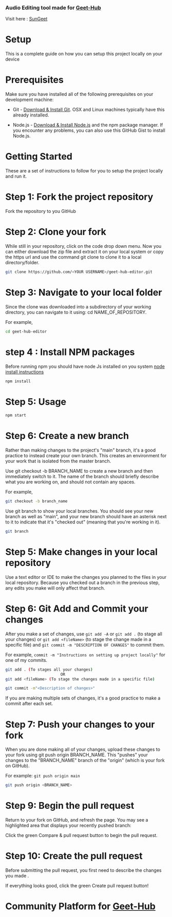 ### Audio Editing tool made for [Geet-Hub](https://www.github.com/PrerakMathur20/geet-hub-frontend)

Visit here : [SunGeet](https://sungeet.netlify.com)

# Setup

This is a complete guide on how you can setup this project locally on your device


# Prerequisites

Make sure you have installed all of the following prerequisites on your development machine:
*  Git - [Download & Install Git](https://git-scm.com/downloads). OSX and Linux machines typically have this already installed.

* Node.js - [ Download & Install Node.js](https://nodejs.org/en/download/) and the npm package manager. If you encounter any problems, you can also use this GitHub Gist to install Node.js.




# Getting Started 

These are a set of instructions to follow for you to setup the project locally and run it.


# Step 1: Fork the project repository

Fork the repository to you GitHub


# Step 2: Clone your fork

While still in your repository, click on the code drop down menu. Now you can either download the zip file and extract it on your local system or copy the https url and use the command git clone <https url> to clone it to a local directory/folder. 

```bash
git clone https://github.com/<YOUR USERNAME>/geet-hub-editor.git
```

# Step 3: Navigate to your local folder

Since the clone was downloaded into a subdirectory of your working directory, you can navigate to it using: cd NAME_OF_REPOSITORY.

For example,

```bash
cd geet-hub-editor
```

# step 4 : Install NPM packages

Before running npm you should have node Js installed on you system [node install instructions](https://nodejs.org/en/download/package-manager/)

```bash
npm install
```

# Step 5: Usage

```bash
npm start
```

# Step 6: Create a new branch

Rather than making changes to the project's "main" branch, it's a good practice to instead create your own branch. This creates an environment for your work that is isolated from the master branch.

Use git checkout -b BRANCH_NAME to create a new branch and then immediately switch to it. The name of the branch should briefly describe what you are working on, and should not contain any spaces.

For example,

```bash
git checkout -b branch_name
```

Use git branch to show your local branches. You should see your new branch as well as "main", and your new branch should have an asterisk next to it to indicate that it's "checked out" (meaning that you're working in it).

```bash
git branch
```

# Step 5: Make changes in your local repository

Use a text editor or IDE to make the changes you planned to the files in your local repository. Because you checked out a branch in the previous step, any edits you make will only affect that branch.

# Step 6: Git Add and Commit your changes

After you make a set of changes, use `git add -A` or `git add .` (to stage all your changes) or `git add <fileName>` (to stage the change made in a specific file) and  `git commit -m "DESCRIPTION OF CHANGES"` to commit them.

For example, `commit -m "Instructions on setting up project locally"` for one of my commits.

 ```bash
git add . (To stages all your changes)
                         OR
git add <fileName> (To stage the changes made in a specific file) 

git commit -m"<Description of changes>"
```

If you are making multiple sets of changes, it's a good practice to make a commit after each set.

# Step 7: Push your changes to your fork

When you are done making all of your changes, upload these changes to your fork using git push origin BRANCH_NAME. This "pushes" your changes to the "BRANCH_NAME" branch of the "origin" (which is your fork on GitHub).

For example: `git push origin main`

  ```bash
git push origin <BRANCH_NAME>
```

# Step 9: Begin the pull request

Return to your fork on GitHub, and refresh the page. You may see a highlighted area that displays your recently pushed branch:

Click the green Compare & pull request button to begin the pull request.

# Step 10: Create the pull request

Before submitting the pull request, you first need to describe the changes you made .

If everything looks good, click the green Create pull request button!


# Community Platform for [Geet-Hub](https://github.com/PrerakMathur20/geet-hub-frontend)









